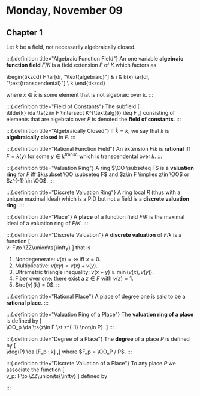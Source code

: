 # Monday, November 09

## Chapter 1

Let $k$ be a field, not necessarily algebraically closed.

:::{.definition title="Algebraic Function Field"}
An one variable **algebraic function field** $F/K$ is a field extension $F$ of $K$ which factors as 

\begin{tikzcd}
F \ar[dr, "\text{algebraic}"] & \\
& k(x) \ar[dl, "\text{transcendental}"] \\
k
\end{tikzcd}

where $x\in \bar{k}$ is some element that is not algebraic over $k$.
:::

:::{.definition title="Field of Constants"}
The subfield
\[  
\tilde{k} \da \ts{z\in F \intersect K^{\text{alg}}} \leq F
,\]
consisting of elements that are algebraic over $F$ is denoted the **field of constants**.
:::

:::{.definition title="Algebraically Closed"}
If $\tilde k = k$, we say that $k$ is **algebraically closed** in $F$.
:::

:::{.definition title="Rational Function Field"}
An extension $F/k$  is **rational** iff $F = k(y)$ for some $y\in k^{\text{transc}}$ which is transcendental over $k$.
:::

:::{.definition title="Valuation Ring"}
A ring $\OO \subseteq F$ is a **valuation ring** for $F$ iff $k\subset \OO \subseteq  F$ and $z\in F \implies z\in \OO$ or $z^{-1} \in \OO$.
:::


:::{.definition title="Discrete Valuation Ring"}
A ring local $R$ (thus with a unique maximal ideal) which is a PID but not a field is a **discrete valuation ring**.
:::


:::{.definition title="Place"}
A **place** of a function field $F/K$ is the maximal ideal of a valuation ring of $F/K$.
:::


:::{.definition title="Discrete Valuation"}
A **discrete valuation** of $F/k$ is a function
\[  
v: F\to \ZZ\union\ts{\infty}
\]
that is

1. Nondegenerate: $v(x) = \infty$ iff $x=0$.
2. Multiplicative: $v(xy) = v(x) + v(y)$.
3. Ultrametric triangle inequality: $v(x+y) \geq \min(v(x), v(y))$.
4. Fiber over one: there exist a $z\in F$ with $v(z) = 1$.
5. $\ro{v}{k} = 0$.
:::


:::{.definition title="Rational Place"}
A place of degree one is said to be a **rational place**.
:::


:::{.definition title="Valuation Ring of a Place"}
The **valuation ring of a place** is defined by
\[  
\OO_p \da \ts{z\in F \st z^{-1} \not\in P}
.\]
:::

:::{.definition title="Degree of a Place"}
The **degree** of a place $P$ is defined by
\[  
\deg(P) \da [F_p : k]
,\]
where $F_p = \OO_P / P$.
:::

:::{.definition title="Discrete Valuation of a Place"}
To any place $P$ we associate the function
\[  
v_p: F\to \ZZ\union\ts{\infty}
\]
defined by 

:::
